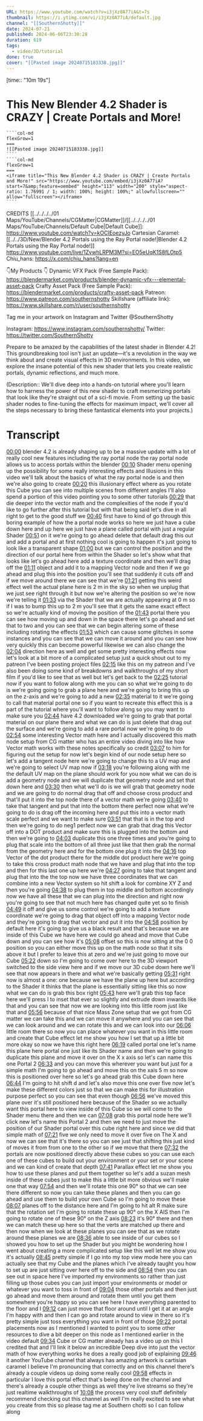 ```yaml
---
URL: https://www.youtube.com/watch?v=i3jXz0A77iA&t=7s
thumbnail: https://i.ytimg.com/vi/i3jXz0A77iA/default.jpg
channel: "[[SouthernShotty]]"
date: 2024-07-21
published: 2024-06-06T23:30:28
duration: 619
tags:
  - video/3D/tutorial
done: true
cover: "[[Pasted image 20240715183338.jpg]]"
---
```

[time:: "10m 19s"]
# This New Blender 4.2 Shader is CRAZY | Create Portals and More!
`````col
````col-md
flexGrow=1
===
![[Pasted image 20240715183338.jpg]]
````
````col-md
flexGrow=1
===
<iframe title="This New Blender 4.2 Shader is CRAZY | Create Portals and More!" src="https://www.youtube.com/embed/i3jXz0A77iA?start=7&amp;feature=oembed" height="113" width="200" style="aspect-ratio: 1.76991 / 1; width: 100%; height: 100%;" allowfullscreen="" allow="fullscreen"></iframe>
````
`````
CREDITS
[[../../../../01 Maps/YouTube/Channels/CGMatter|CGMatter]]/[[../../../../01 Maps/YouTube/Channels/Default Cube|Default Cube]]: https://www.youtube.com/watch?v=kOCIEoezyJo
Cartesian Caramel: [[../../3D/New/Blender 4.2 Portals using the Ray Portal node!|Blender 4.2 Portals using the Ray Portal node!]]
https://www.youtube.com/live/1ZvwhLRPM3M?si=EO5eUqK1S8fLOtp5
Chiu_hans: https://x.com/chiu_hans?lang=en

👇My Products 👇
Dynamic VFX Pack (Free Sample Pack): https://blendermarket.com/products/blender-dynamic-vfx---elemental-asset-pack
Crafty Asset Pack (Free Sample Pack): https://blendermarket.com/products/crafty-asset-pack
Patreon: https://www.patreon.com/southernshotty
Skillshare (affiliate link): https://www.skillshare.com/r/user/southernshotty

Tag me in your artwork on Instagram and Twitter @SouthernShotty

Instagram: https://www.instagram.com/southernshotty/
Twitter: https://twitter.com/SouthernShotty

Prepare to be amazed by the capabilities of the latest shader in Blender 4.2! This groundbreaking tool isn't just an update—it's a revolution in the way we think about and create visual effects in 3D environments. In this video, we explore the insane potential of this new shader that lets you create realistic portals, dynamic reflections, and much more.

(Description:: We'll dive deep into a hands-on tutorial where you'll learn how to harness the power of this new shader to craft mesmerizing portals that look like they're straight out of a sci-fi movie. From setting up the basic shader nodes to fine-tuning the effects for maximum impact, we'll cover all the steps necessary to bring these fantastical elements into your projects.)

# Transcript
[00:00](https://www.youtube.com/watch?v=i3jXz0A77iA&t=7s&t=0) blender 4.2 is already shaping up to be a massive update with a lot of really cool new features including the ray portal node the ray portal node allows us to access portals within the blender 
[00:10](https://www.youtube.com/watch?v=i3jXz0A77iA&t=7s&t=10) Shader menu opening up the possibility for some really interesting effects and Illusions in this video we'll talk about the basics of what the ray portal node is and then we're also going to create 
[00:20](https://www.youtube.com/watch?v=i3jXz0A77iA&t=7s&t=20) this illusionary effect where as you rotate this Cube you can see into multiple scenes from different angles I'll also spend a portion of this video pointing you to some other tutorials 
[00:29](https://www.youtube.com/watch?v=i3jXz0A77iA&t=7s&t=29) that die deeper into the vector math and the complexities of the node if you'd like to go further after this tutorial but with that being said let's dive in all right to get to the good stuff we 
[00:40](https://www.youtube.com/watch?v=i3jXz0A77iA&t=7s&t=40) first have to kind of go through this boring example of how the a portal node works so here we just have a cube down here and up here we just have a plane called portal with just a regular Shader 
[00:51](https://www.youtube.com/watch?v=i3jXz0A77iA&t=7s&t=51) on it we're going to go ahead delete that default drag this out and add a portal and at first nothing cool is going to happen it's just going to look like a transparent shape 
[01:00](https://www.youtube.com/watch?v=i3jXz0A77iA&t=7s&t=60) but we can control the position and the direction of our portal here from within the Shader so let's show what that looks like let's go ahead here add a texture coordinate and then we'll drag off the 
[01:11](https://www.youtube.com/watch?v=i3jXz0A77iA&t=7s&t=71) object and add it to a mapping Vector node and then if we go ahead and plug this into the position you'll see that suddenly it cuts off and if we move around there we can see that we're 
[01:21](https://www.youtube.com/watch?v=i3jXz0A77iA&t=7s&t=81) getting this weird effect well the actual plane here is 2 m in the sky so when we unplug that we just see right through it but now we're altering the position so we're now we're telling it 
[01:33](https://www.youtube.com/watch?v=i3jXz0A77iA&t=7s&t=93) via the Shader that we are actually appearing at 0 m so if I was to bump this up to 2 m you'll see that it gets the same exact effect so we're actually kind of moving the position of the 
[01:43](https://www.youtube.com/watch?v=i3jXz0A77iA&t=7s&t=103) portal there you can see how moving up and down in the space there let's go ahead and set that to two and you can see that we can begin altering some of these including rotating the effects 
[01:53](https://www.youtube.com/watch?v=i3jXz0A77iA&t=7s&t=113) which can cause some glitches in some instances and you can see that we can move it around and you can see how very quickly this can become powerful likewise we can also change the 
[02:04](https://www.youtube.com/watch?v=i3jXz0A77iA&t=7s&t=124) direction here as well and get some pretty interesting effects now let's look at a bit more of a complicated setup just a quick shout out to my patreon I've been posting project files 
[02:15](https://www.youtube.com/watch?v=i3jXz0A77iA&t=7s&t=135) like this on my patreon and I've also been doing some kind of breakdowns and walkthroughs of my short film if you'd like to see that as well but let's get back to the 
[02:25](https://www.youtube.com/watch?v=i3jXz0A77iA&t=7s&t=145) tutorial now if you want to follow along with me you can so what we're going to do is we're going going to grab a plane here and we're going to bring this up on the z-axis and we're going to add a new 
[02:35](https://www.youtube.com/watch?v=i3jXz0A77iA&t=7s&t=155) material to it we're going to call that material portal one so if you want to recreate this effect this is a part of the tutorial where you'll want to follow along so you may want to make sure you 
[02:44](https://www.youtube.com/watch?v=i3jXz0A77iA&t=7s&t=164) have 4.2 downloaded we're going to grab that portal material on our plane there and what we can do is just delete that drag out the surface and we're going to add a rare portal now we're going to do 
[02:54](https://www.youtube.com/watch?v=i3jXz0A77iA&t=7s&t=174) some interesting Vector math here and I actually discovered this math node setup from CG matter who has an entire video diving into like how Vector math works with these notes specifically so credit 
[03:07](https://www.youtube.com/watch?v=i3jXz0A77iA&t=7s&t=187) to him for figuring out the setup for now let's begin kind of our node setup here so let's add a tangent node here we're going to change this to a UV map and we're going to select UV map now if 
[03:18](https://www.youtube.com/watch?v=i3jXz0A77iA&t=7s&t=198) you're following along with me the default UV map on the plane should work for you now what we can do is add a geometry node and we will duplicate that geometry node and set that down here and 
[03:30](https://www.youtube.com/watch?v=i3jXz0A77iA&t=7s&t=210) then what we'll do is we will grab that geometry node and we are going to do normal drag that off and choose cross product and that'll put it into the top node there of a vector math we're going 
[03:40](https://www.youtube.com/watch?v=i3jXz0A77iA&t=7s&t=220) to take that tangent and put that into the bottom there perfect now what we're going to do is drag off the incoming here and put this into a vector math scale perfect and we want to make sure 
[03:51](https://www.youtube.com/watch?v=i3jXz0A77iA&t=7s&t=231) that that is in the top and then we're going to do neg1 perfect now we can grab that drag this Vector off into a DOT product and make sure this is plugged into the bottom and then we're going to 
[04:03](https://www.youtube.com/watch?v=i3jXz0A77iA&t=7s&t=243) duplicate this one three times and you're going to plug that scale into the bottom of all three just like that then grab the normal from the geometry here and for the bottom one plug it into the 
[04:16](https://www.youtube.com/watch?v=i3jXz0A77iA&t=7s&t=256) top Vector of the dot product there for the middle dot product here we're going to take this cross product math node that we have and plug that into the top and then for this last one up here we're 
[04:27](https://www.youtube.com/watch?v=i3jXz0A77iA&t=7s&t=267) going to take that tangent and plug that into the the top now we have three coordinates that we can combine into a new Vector system so hit shift a look for combine XY Z and then you're going 
[04:38](https://www.youtube.com/watch?v=i3jXz0A77iA&t=7s&t=278) to plug them in top middle and bottom accordingly now we have all these that we can plug into the direction and right now you're going to see that not much here has changed quite yet so to finish 
[04:49](https://www.youtube.com/watch?v=i3jXz0A77iA&t=7s&t=289) it off and give us some control we're going to add a texture coordinate we're going to drag that object off into a mapping Vector node and they're going to drag that vector and put it into the 
[04:58](https://www.youtube.com/watch?v=i3jXz0A77iA&t=7s&t=298) position by default here it's going to give us a black result and that's because we are inside of this Cube we have here we could go ahead and move that Cube down and you can see how it's 
[05:08](https://www.youtube.com/watch?v=i3jXz0A77iA&t=7s&t=308) offset so this is now sitting at the 0 0 position so you can either move this up on the math node so that it sits above it but I prefer to leave this at zero and we're just going to move our Cube 
[05:22](https://www.youtube.com/watch?v=i3jXz0A77iA&t=7s&t=322) down so I'm going to come over here to the 3D viewport switched to the side view here and if we move our 3D cube down here we'll see that now appears in there and what we're basically getting 
[05:31](https://www.youtube.com/watch?v=i3jXz0A77iA&t=7s&t=331) right now is almost a one: one because we have the plane up here but according to the Shader it thinks that the plane is essentially sitting like this so now what we can do is grab this box right 
[05:43](https://www.youtube.com/watch?v=i3jXz0A77iA&t=7s&t=343) here we'll grab this top face here we'll press I to inset that ever so slightly and extrude down inwards like that and you can see that now we are looking into this little room just like that and 
[05:56](https://www.youtube.com/watch?v=i3jXz0A77iA&t=7s&t=356) because of that nice Mass Zone setup that we got from CG matter we can take this and we can move it anywhere and you can see that we can look around and we can rotate this and we can look into our 
[06:06](https://www.youtube.com/watch?v=i3jXz0A77iA&t=7s&t=366) little room there so now you can place whatever you want in this little room and create that Cube effect let me show you how I set that up a little bit more okay so now we have this right here 
[06:19](https://www.youtube.com/watch?v=i3jXz0A77iA&t=7s&t=379) called portal one let's name this plane here portal one just like its Shader name and then we're going to duplicate this plane and move it over on the X x axis so let's can name this one Portal 2 
[06:33](https://www.youtube.com/watch?v=i3jXz0A77iA&t=7s&t=393) and you can move this wherever you want but just for a simple math I'm going to go ahead and move this on the xais 5 m so now this is positioned over here so let's go ahead grab this Cube down here 
[06:44](https://www.youtube.com/watch?v=i3jXz0A77iA&t=7s&t=404) I'm going to hit shift d and let's also move this one over five now let's make these different colors just so that we can make this for illustration purpose perfect so you can see that even though 
[06:56](https://www.youtube.com/watch?v=i3jXz0A77iA&t=7s&t=416) we've moved this plane over it's still positioned here because of the Shader so we actually want this portal here to view inside of this Cube so we will come to the Shader menu there and then we can 
[07:08](https://www.youtube.com/watch?v=i3jXz0A77iA&t=7s&t=428) grab this portal node here we'll click new let's name this Portal 2 and then we need to just move the position of our Shader portal over this cube right here and since we did that simple math of 
[07:21](https://www.youtube.com/watch?v=i3jXz0A77iA&t=7s&t=441) five we only need to move it over five on The X and now we can see that it's there so you can see just that shifting this just kind of moves it from from one to the other so if we move that there 
[07:32](https://www.youtube.com/watch?v=i3jXz0A77iA&t=7s&t=452) the portals are now positioned directly above these cubes so you can use each one of these cubes to build out your environment or your set or your scene and we can kind of create that depth 
[07:41](https://www.youtube.com/watch?v=i3jXz0A77iA&t=7s&t=461) Parallax effect let me show you how to use these planes and put them together so let's add a suzan mesh inside of these cubes just to make this a little bit more obvious we'll make one that way 
[07:54](https://www.youtube.com/watch?v=i3jXz0A77iA&t=7s&t=474) and then we'll rotate this one 90° so that we can see there different so now you can take these planes and then you can go ahead and use them to build your own Cube so I'm going to move these 
[08:07](https://www.youtube.com/watch?v=i3jXz0A77iA&t=7s&t=487) planes off to the distance here and I'm going to hit alt R make sure that the rotation set I'm going to rotate these up 90° on the X AIS then I'm going to rotate one of these 90° on the Z axis 
[08:23](https://www.youtube.com/watch?v=i3jXz0A77iA&t=7s&t=503) it's 90° there and then we can match these up here so that the verts are matched up there and then now when we look at these planes you can see that as we rotate around these planes we are 
[08:36](https://www.youtube.com/watch?v=i3jXz0A77iA&t=7s&t=516) able to see inside of our cubes so I showed you how to set up the Shader but you might be wondering how I went about creating a more complicated setup like this well let me show you it's actually 
[08:45](https://www.youtube.com/watch?v=i3jXz0A77iA&t=7s&t=525) pretty simple if I go into my top view mode here you can actually see that my Cube and the planes which I've already taught you how to set up are just sitting over here off to the side and 
[08:54](https://www.youtube.com/watch?v=i3jXz0A77iA&t=7s&t=534) then you can see out in space here I've imported my environments so rather than just filling up those cubes you can just import your environments or model or whatever you want to toss in front of 
[09:04](https://www.youtube.com/watch?v=i3jXz0A77iA&t=7s&t=544) those other portals and then just go ahead and move them around and rotate them until you get them somewhere you're happy so you can see here I have everything parented to the floor and I 
[09:12](https://www.youtube.com/watch?v=i3jXz0A77iA&t=7s&t=552) can just move that floor around until I get it at an angle I'm happy with and then I can go and rotate around to view in there so it's pretty simple just toss everything you want in front of those 
[09:22](https://www.youtube.com/watch?v=i3jXz0A77iA&t=7s&t=562) portal placements now as I mentioned I wanted to point you to some other resources to dive a bit deeper on this node as I mentioned earlier in the video default 
[09:34](https://www.youtube.com/watch?v=i3jXz0A77iA&t=7s&t=574) Cube or CG matter already has a video up on this I credited that and I'll link it below an incredible Deep dive into just the vector math of how everything works he does a really good job of explaining 
[09:46](https://www.youtube.com/watch?v=i3jXz0A77iA&t=7s&t=586) it another YouTube channel that always has amazing artwork is cartisian caramel I believe I'm pronouncing that correctly and on this channel there's already a couple videos up doing some really cool 
[09:58](https://www.youtube.com/watch?v=i3jXz0A77iA&t=7s&t=598) effects in particular I love this portal effect that's being done on the channel and there's already a couple other things as well they're live streams so they're just realtime walkthroughs of 
[10:08](https://www.youtube.com/watch?v=i3jXz0A77iA&t=7s&t=608) the process very cool stuff definitely recommend checking out this channel as well I'm really excited to see what you create from this so please tag me at Southern chotti so I can follow along 